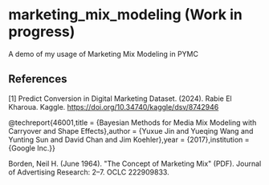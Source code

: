 # marketing_mix_modeling (Work in progress)
A demo of my usage of Marketing Mix Modeling in PYMC

## References
<a id="1">[1]</a> 
Predict Conversion in Digital Marketing Dataset. (2024). Rabie El Kharoua. Kaggle.
https://doi.org/10.34740/kaggle/dsv/8742946


@techreport{46001,title	= {Bayesian Methods for Media Mix Modeling with Carryover and Shape Effects},author	= {Yuxue Jin and Yueqing Wang and Yunting Sun and David Chan and Jim Koehler},year	= {2017},institution	= {Google Inc.}}

Borden, Neil H. (June 1964). "The Concept of Marketing Mix" (PDF). Journal of Advertising Research: 2–7. OCLC 222909833.
